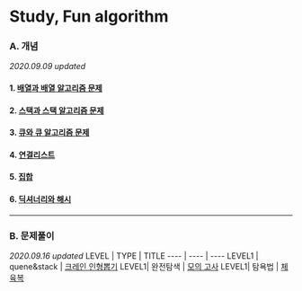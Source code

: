 # Study, Fun algorithm

### A. 개념
*2020.09.09 updated*

#### 1. <a href="https://github.com/KumJungMin/javascript_study_algorithm/blob/master/first_array_javascript.md"> 배열과 배열 알고리즘 문제 </a>

#### 2. <a href="https://github.com/KumJungMin/javascript_study_algorithm/blob/master/stack.md"> 스택과 스택 알고리즘 문제 </a>

#### 3. <a href="https://github.com/KumJungMin/javascript_study_algorithm/blob/master/quene.md"> 큐와 큐 알고리즘 문제 </a>

#### 4. <a href="https://github.com/KumJungMin/javascript_study_algorithm/blob/master/Linked_list.md"> 연결리스트 </a>

#### 5. <a href="https://github.com/KumJungMin/javascript_study_algorithm/blob/master/set.md"> 집합 </a>

#### 6. <a href="https://github.com/KumJungMin/javascript_study_algorithm/blob/master/hash.md"> 딕셔너리와 해시 </a>



<hr/>

### B. 문제풀이
*2020.09.16 updated*
LEVEL | TYPE | TITLE 
---- | ---- | ----
LEVEL1 | quene&stack | <a href="https://github.com/KumJungMin/algorithm_study/blob/master/programers/crain_solution.md">크레인 인형뽑기</a>
LEVEL1| 완전탐색 | <a href="https://github.com/KumJungMin/algorithm_study/blob/master/programers/42840.md">모의 고사</a>
LEVEL1| 탐욕법 | <a href="https://github.com/KumJungMin/algorithm_study/blob/master/programers/42862.md">체육복</a>

